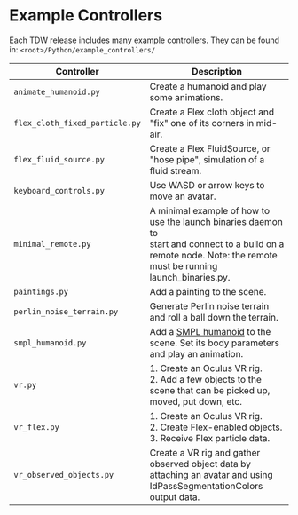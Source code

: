 # Example Controllers

Each TDW release includes many example controllers. They can be found in: `<root>/Python/example_controllers/`

| Controller | Description |
| --- | --- |
| `animate_humanoid.py` | Create a humanoid and play some animations. |
| `flex_cloth_fixed_particle.py` | Create a Flex cloth object and "fix" one of its corners in mid-air. |
| `flex_fluid_source.py` | Create a Flex FluidSource, or "hose pipe", simulation of a fluid stream. |
| `keyboard_controls.py` | Use WASD or arrow keys to move an avatar. |
| `minimal_remote.py` | A minimal example of how to use the launch binaries daemon to<br>start and connect to a build on a remote node. Note: the remote<br>must be running launch_binaries.py. |
| `paintings.py` | Add a painting to the scene. |
| `perlin_noise_terrain.py` | Generate Perlin noise terrain and roll a ball down the terrain. |
| `smpl_humanoid.py` | Add a [SMPL humanoid](https://smpl.is.tue.mpg.de/en) to the scene. Set its body parameters and play an animation. |
| `vr.py` | 1. Create an Oculus VR rig.<br>2. Add a few objects to the scene that can be picked up, moved, put down, etc. |
| `vr_flex.py` | 1. Create an Oculus VR rig.<br>2. Create Flex-enabled objects.<br>3. Receive Flex particle data. |
| `vr_observed_objects.py` | Create a VR rig and gather observed object data by attaching an avatar and using IdPassSegmentationColors output data. |
